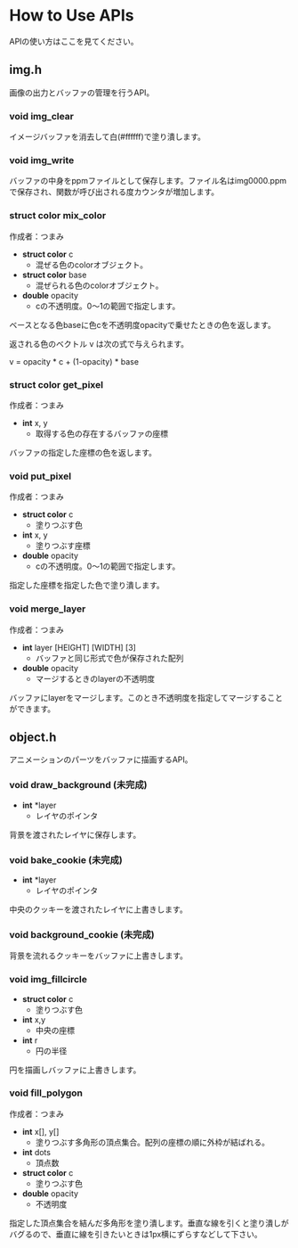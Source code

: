 # How to Use APIs

APIの使い方はここを見てください。



## img.h

画像の出力とバッファの管理を行うAPI。



### void img_clear

イメージバッファを消去して白(#ffffff)で塗り潰します。



### void img_write

バッファの中身をppmファイルとして保存します。ファイル名はimg0000.ppmで保存され、関数が呼び出される度カウンタが増加します。



### struct color mix_color

作成者：つまみ

- **struct color** c
  - 混ぜる色のcolorオブジェクト。
- **struct color** base
  - 混ぜられる色のcolorオブジェクト。
- **double** opacity
  - cの不透明度。0〜1の範囲で指定します。

ベースとなる色baseに色cを不透明度opacityで乗せたときの色を返します。

返される色のベクトル v は次の式で与えられます。

v = opacity * c + (1-opacity) * base


### struct color get_pixel

作成者：つまみ

- **int** x, y
  - 取得する色の存在するバッファの座標

バッファの指定した座標の色を返します。



### void put_pixel

作成者：つまみ

- **struct color** c
  - 塗りつぶす色
- **int** x, y
  - 塗りつぶす座標
- **double** opacity
  - cの不透明度。0〜1の範囲で指定します。

指定した座標を指定した色で塗り潰します。



### void merge_layer

作成者：つまみ

- **int** layer [HEIGHT] [WIDTH] [3]
  - バッファと同じ形式で色が保存された配列
- **double** opacity
  - マージするときのlayerの不透明度

バッファにlayerをマージします。このとき不透明度を指定してマージすることができます。



## object.h

アニメーションのパーツをバッファに描画するAPI。



### void draw_background (未完成)

- **int** *layer
  - レイヤのポインタ

背景を渡されたレイヤに保存します。



### void bake_cookie (未完成)

- **int** *layer
  - レイヤのポインタ

中央のクッキーを渡されたレイヤに上書きします。



### void background_cookie (未完成)

背景を流れるクッキーをバッファに上書きします。



### void img_fillcircle

- **struct color** c
  - 塗りつぶす色
- **int** x,y
  - 中央の座標
- **int** r
  - 円の半径

円を描画しバッファに上書きします。



### void fill_polygon

作成者：つまみ

- **int** x[], y[]
  - 塗りつぶす多角形の頂点集合。配列の座標の順に外枠が結ばれる。
- **int** dots
  - 頂点数
- **struct color** c
  - 塗りつぶす色
- **double** opacity
  - 不透明度

指定した頂点集合を結んだ多角形を塗り潰します。垂直な線を引くと塗り潰しがバグるので、垂直に線を引きたいときは1px横にずらすなどして下さい。
